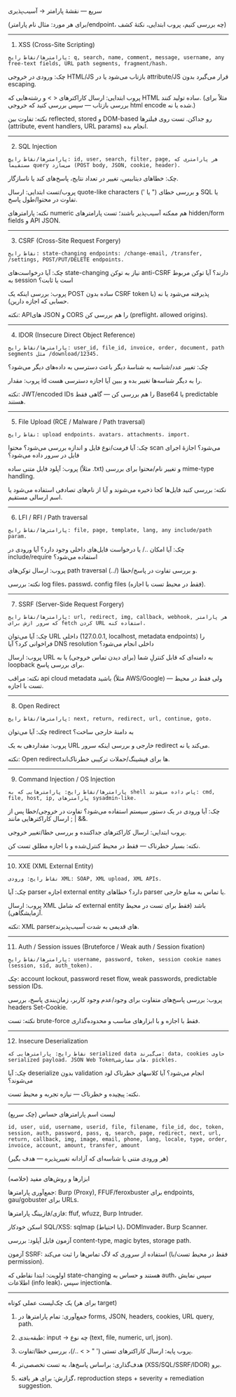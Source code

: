 
سریع — نقشهٔ پارامتر → آسیب‌پذیری

(برای هر مورد: مثال نام پارامتر/endpoint، چه بررسی کنیم، پروب ابتدایی، نکتهٔ کشف)


---

1) XSS (Cross-Site Scripting)
```
پارامترها/نقاط رایج: q, search, name, comment, message, username, any free-text fields, URL path segments, fragment/hash.
```
چک: ورودی در خروجی HTML/JS بازتاب می‌شود یا در attribute/JS قرار می‌گیرد بدون escaping.

پروب ابتدایی: ارسال کاراکترهای < > و رشته‌هایی که HTML ساده تولید کنند. (مثلاً <script>alert(1)</script> برای بررسی بازتاب — سپس بررسی کنید که خروجی html encode شده یا نه.)

نکته: تفاوت بین reflected, stored و DOM-based رو جداکن. تست روی فیلترها (attribute, event handlers, URL params) انجام بده.



---

2) SQL Injection
```
پارامترها/نقاط رایج: id, user, search, filter, page, هر پارامتری که مستقیماً query می‌سازد (POST body, JSON, cookie, header).
```
چک: خطاهای دیتابیس، تغییر در تعداد نتایج، پاسخ‌های کند یا ناسازگار.

پروب/تست ابتدایی: ارسال quote-like characters (' یا ") و بررسی خطای SQL یا تفاوت در محتوا/طول پاسخ.

نکته: پارامترهای numeric هم ممکنه آسیب‌پذیر باشند؛ تست پارامترهای hidden/form fields و API JSON.



---

3) CSRF (Cross-Site Request Forgery)
```
نقاط رایج: state-changing endpoints: /change-email, /transfer, /settings, POST/PUT/DELETE endpoints.
```
چک: آیا درخواست‌های state-changing نیاز به توکن anti-CSRF دارند؟ آیا توکن مربوط به session است یا ثابت؟

پروب: بررسی اینکه یک POST ساده بدون CSRF token پذیرفته می‌شود یا نه (با حسابی که اجازه دارین).

نکته: APIهای JSON و CORS را هم بررسی کن (preflight، allowed origins).



---

4) IDOR (Insecure Direct Object Reference)
```
پارامترها/نقاط رایج: user_id, file_id, invoice, order, document, path segments مثل /download/12345.
```
چک: تغییر عدد/شناسه به شناسهٔ دیگر باعث دسترسی به داده‌های دیگر می‌شود؟

پروب: مقدار id را به دیگر شناسه‌ها تغییر بده و ببین آیا اجازه دسترسی هست.

نکته: JWT/encoded IDs را هم بررسی کن — گاهی فقط Base64 یا predictable هستند.



---

5) File Upload (RCE / Malware / Path traversal)
```
نقاط رایج: upload endpoints، avatars، attachments، import.
```
چک: آیا فرمت/نوع فایل و اندازه بررسی می‌شود؟ محتوا scan می‌شود؟ اجازهٔ اجرای فایل در سرور داده می‌شود؟

پروب: آپلود فایل متنی ساده (مثلاً .txt) و تغییر نام/محتوا برای بررسی mime-type handling.

نکته: بررسی کنید فایل‌ها کجا ذخیره می‌شوند و آیا از نام‌های تصادفی استفاده می‌شود یا اسم ارسالی مستقیم.



---

6) LFI / RFI / Path traversal
```
پارامترها/نقاط رایج: file, page, template, lang, any include/path param.
```
چک: آیا امکان ../ یا درخواست فایل‌های داخلی وجود دارد؟ آیا ورودی در include/require استفاده می‌شود؟

پروب: ارسال توکن‌های path traversal (../) و بررسی تفاوت در پاسخ/خطا.

نکته: بررسی log files، passwd، config files (فقط در محیط تست با اجازه).



---

7) SSRF (Server-Side Request Forgery)
```
پارامترها/نقاط رایج: url, redirect, img, callback, webhook, هر پارامتر که سرور ازش برای fetch کردن URL استفاده کنه.
```
چک: آیا می‌توان URL داخلی (127.0.0.1, localhost, metadata endpoints) را فراخوانی کرد؟ آیا DNS resolution داخلی انجام می‌شود؟

پروب: ارسال URL به دامنه‌ای که قابل کنترلِ شما (برای دیدن تماس خروجی) یا به loopback برای بررسی پاسخ.

نکته: مراقب api cloud metadata باشید (مثلاً AWS/Google) — ولی فقط در محیط تست با اجازه.



---

8) Open Redirect
```
پارامترها/نقاط رایج: next, return, redirect, url, continue, goto.
```
چک: آیا می‌توان redirect به دامنهٔ خارجی ساخت؟

پروب: مقداردهی به یک URL خارجی و بررسی اینکه سرور redirect می‌کند یا نه.

نکته: Open redirect‌ها برای فیشینگ/حملات ترکیبی خطرناک‌اند.



---

9) Command Injection / OS Injection
```
پارامترها/نقاط رایج: پارامترهایی که به shell پاس داده می‌شوند: cmd, file, host, ip, پارامترهای sysadmin-like.
```
چک: آیا ورودی در یک دستور سیستم استفاده می‌شود؟ تفاوت در خروجی/خطا پس از ارسال کاراکترهایی مانند ; | &&.

پروب ابتدایی: ارسال کاراکترهای جداکننده و بررسی خطا/تغییر خروجی.

نکته: بسیار خطرناک — فقط در محیط کنترل‌شده و با اجازه مطلق تست کن.



---

10) XXE (XML External Entity)
```
نقاط رایج: ورودی XML: SOAP, XML upload, XML APIs.
```
چک: آیا parser اجازه external entity دارد؟ خطاهای parser یا تماس به منابع خارجی.

پروب: ارسال XML که شامل external entity باشد (فقط برای تست در محیط آزمایشگاهی).

نکته: XML parserهای قدیمی به شدت آسیب‌پذیرند.



---

11) Auth / Session issues (Bruteforce / Weak auth / Session fixation)
```
پارامترها/نقاط رایج: username, password, token, session cookie names (session, sid, auth_token).
```
چک: account lockout, password reset flow, weak passwords, predictable session IDs.

پروب: بررسی پاسخ‌های متفاوت برای وجود/عدم وجود کاربر، زمان‌بندی پاسخ، بررسی headers Set-Cookie.

نکته: تست brute-force فقط با اجازه و با ابزارهای مناسب و محدوده‌گذاری.



---

12) Insecure Deserialization
```
نقاط رایج: پارامترهایی که serialized data می‌گیرند: data, cookies حاوی serialized payload، JSON Web Token‌های سفارشی، pickles.
```
چک: آیا deserialize بدون validation انجام می‌شود؟ آیا کلاسهای خطرناک لود می‌شوند؟

نکته: پیچیده و خطرناک — نیازه تجربه و محیط تست.



---

لیست اسم پارامترهای حساس (چک سریع)
```
id, user, uid, username, userid, file, filename, file_id, doc, token, session, auth, password, pass, q, search, page, redirect, next, url, return, callback, img, image, email, phone, lang, locale, type, order, invoice, account, amount, transfer, amount
```
(هر ورودی متنی یا شناسه‌ای که آزادانه تغییر‌پذیره — هدف بگیر)


---

ابزارها و روش‌های مفید (خلاصه)

جمع‌آوری پارامترها: Burp (Proxy), FFUF/feroxbuster برای endpoints, gau/gobuster برای URLs.

فازی/فازیینگ پارامترها: ffuf, wfuzz, Burp Intruder.

اسکن خودکار SQL/XSS: sqlmap (با احتیاط)، DOMInvader، Burp Scanner.

آزمون فایل آپلود: بررسی content-type, magic bytes, storage path.

آزمون SSRF: استفاده از سروری که لاگ تماس‌ها را ثبت می‌کند (فقط در محیط تست/با permission).

اولویت: ابتدا نقاطی که state-changing هستند و حساس به auth، سپس نمایش اطلاعات (info leak)، سپس injection‌ها.



---

یک چک‌لیست عملی کوتاه (برای هر target)

1. جمع‌آوری: تمام پارامترها در forms, JSON, headers, cookies, URL query, path.


2. طبقه‌بندی: input → چه نوع (text, file, numeric, url, json).


3. پروب پایه: ارسال کاراکترهای تستی (' " < > ../)، بررسی خطا/تفاوت.


4. هدف‌گذاری: براساس پاسخ‌ها، به تست تخصصی‌تر (XSS/SQL/SSRF/IDOR) برو.


5. گزارش: برای هر یافته، reproduction steps + severity + remediation suggestion.
